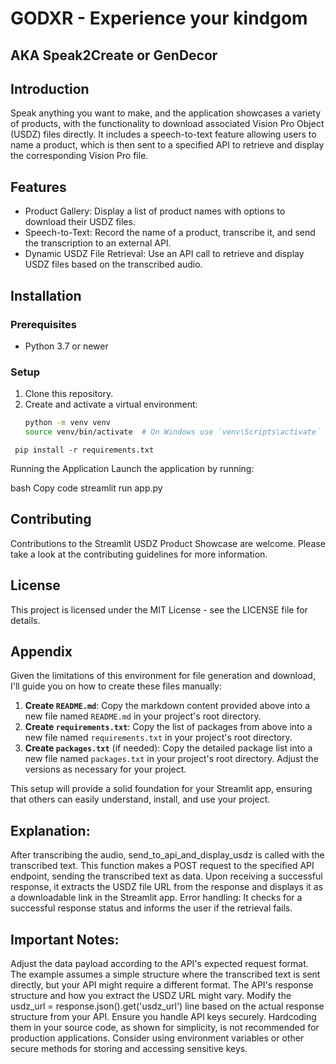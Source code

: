 # GODXR - Experience your kindgom
## AKA Speak2Create or GenDecor

## Introduction
Speak anything you want to make, and the application showcases a variety of products, with the functionality to download associated Vision Pro Object (USDZ) files directly. It includes a speech-to-text feature allowing users to name a product, which is then sent to a specified API to retrieve and display the corresponding Vision Pro file.

## Features
- Product Gallery: Display a list of product names with options to download their USDZ files.
- Speech-to-Text: Record the name of a product, transcribe it, and send the transcription to an external API.
- Dynamic USDZ File Retrieval: Use an API call to retrieve and display USDZ files based on the transcribed audio.

## Installation

### Prerequisites
- Python 3.7 or newer

### Setup
1. Clone this repository.
2. Create and activate a virtual environment:
   ```bash
   python -m venv venv
   source venv/bin/activate  # On Windows use `venv\Scripts\activate`

`` pip install -r requirements.txt``

Running the Application
Launch the application by running:

bash
Copy code
streamlit run app.py
## Contributing

Contributions to the Streamlit USDZ Product Showcase are welcome. Please take a look at the contributing guidelines for more information.

## License

This project is licensed under the MIT License - see the LICENSE file for details.


## Appendix 

Given the limitations of this environment for file generation and download, I'll guide you on how to create these files manually:

1. **Create `README.md`**: Copy the markdown content provided above into a new file named `README.md` in your project's root directory.
2. **Create `requirements.txt`**: Copy the list of packages from above into a new file named `requirements.txt` in your project's root directory.
3. **Create `packages.txt`** (if needed): Copy the detailed package list into a new file named `packages.txt` in your project's root directory. Adjust the versions as necessary for your project.

This setup will provide a solid foundation for your Streamlit app, ensuring that others can easily understand, install, and use your project.



## Explanation:
After transcribing the audio, send_to_api_and_display_usdz is called with the transcribed text.
This function makes a POST request to the specified API endpoint, sending the transcribed text as data.
Upon receiving a successful response, it extracts the USDZ file URL from the response and displays it as a downloadable link in the Streamlit app.
Error handling: It checks for a successful response status and informs the user if the retrieval fails.
## Important Notes:
Adjust the data payload according to the API's expected request format. The example assumes a simple structure where the transcribed text is sent directly, but your API might require a different format.
The API's response structure and how you extract the USDZ URL might vary. Modify the usdz_url = response.json().get('usdz_url') line based on the actual response structure from your API.
Ensure you handle API keys securely. Hardcoding them in your source code, as shown for simplicity, is not recommended for production applications. Consider using environment variables or other secure methods for storing and accessing sensitive keys.
